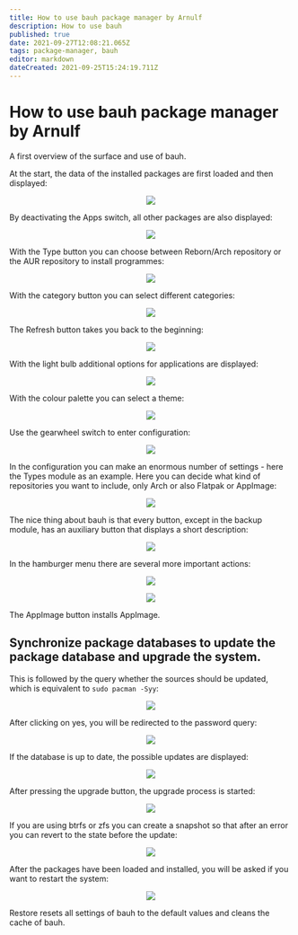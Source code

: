 ```yaml
---
title: How to use bauh package manager by Arnulf
description: How to use bauh
published: true
date: 2021-09-27T12:08:21.065Z
tags: package-manager, bauh
editor: markdown
dateCreated: 2021-09-25T15:24:19.711Z
---
```


# How to use bauh package manager by Arnulf

A first overview of the surface and use of bauh.

At the start, the data of the installed packages are first loaded and then displayed:

<p align="center">
<img src="https://i.imgur.com/B4IRw82.png">
</p>
By deactivating the Apps switch, all other packages are also displayed:

<p align="center">
<img src="https://i.imgur.com/TYuWj3S.png">
</p>

With the Type button you can choose between Reborn/Arch repository or the AUR repository to install programmes:

<p align="center">
<img src="https://i.imgur.com/JZDZ4N3.png?1">
</p>

With the category button you can select different categories:

<p align="center">
<img src="https://i.imgur.com/UY4VTe0.png">
</p>

The Refresh button takes you back to the beginning:

<p align="center">
<img src="https://i.imgur.com/PqS4GR3.png?1">
</p>

With the light bulb additional options for applications are displayed:

<p align="center">
<img src="https://i.imgur.com/o4suDGp.png">
</p>

With the colour palette you can select a theme:

<p align="center">
<img src="https://i.imgur.com/B02QOLi.png">
</p>

Use the gearwheel switch to enter configuration:

<p align="center">
<img src="https://i.imgur.com/JNNjw7w.png">
</p>

In the configuration you can make an enormous number of settings - here the Types module as an example.
Here you can decide what kind of repositories you want to include, only Arch or also Flatpak or AppImage:

<p align="center">
<img src="https://i.imgur.com/RuxpY8g.png">
</p>

The nice thing about bauh is that every button, except in the backup module, has an auxiliary button that displays a short description:

<p align="center">
<img src="https://i.imgur.com/IawVEnT.png">
</p>

In the hamburger menu there are several more important actions:

<p align="center">
<img src="https://i.imgur.com/NgRq2sX.png">
</p>

<p align="center">
<img src="https://i.imgur.com/OE6Jniz.png">
</p>

The AppImage button installs AppImage.
<br>
## Synchronize package databases  to update the package database and upgrade the system.

This is followed by the query whether the sources should be updated, which is equivalent to `sudo pacman -Syy`:

<p align="center">
<img src="https://i.imgur.com/UohCQYQ.png">
</p>

After clicking on yes, you will be redirected to the password query:

<p align="center">
<img src="https://i.imgur.com/CPiRiq9.png">
</p>

If the database is up to date, the possible updates are displayed:

<p align="center">
<img src="https://i.imgur.com/eZxNgft.png">
</p>

After pressing the upgrade button, the upgrade process is started:

<p align="center">
<img src="https://i.imgur.com/HIqeJys.png">
</p>

If you are using btrfs or zfs you can create a snapshot so that after an error you can revert to the state before the update:

<p align="center">
<img src="https://i.imgur.com/KxjFIWK.png">
</p>

After the packages have been loaded and installed, you will be asked if you want to restart the system:

<p align="center">
<img src="https://i.imgur.com/IEco0B2.png">
</p>

Restore resets all settings of bauh to the default values and cleans the cache of bauh.





